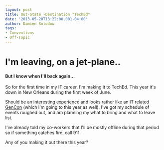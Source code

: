 ```yaml
---
layout: post
title: Out-State -Destination "TechEd"
date: '2013-05-20T13:22:00.001-04:00'
author: Damien Solodow
tags:
- Conventions
- Off-Topic
---
```


# I'm leaving, on a jet-plane..
#### But I know when I'll back again...

So for the first time in my IT career, I'm making it to TechEd. This year it's down in New Orleans during the first week of June. 

Should be an interesting experience and looks rather like an IT related [GenCon](https://www.gencon.com/) (which I'm going to this year as well). I've got my schedule of events roughed out, and am planning my what to bring and what to leave list.

I've already told my co-workers that I'll be mostly offline during that period so if something catches fire, call 911. 

Any of you making it out there this year?
